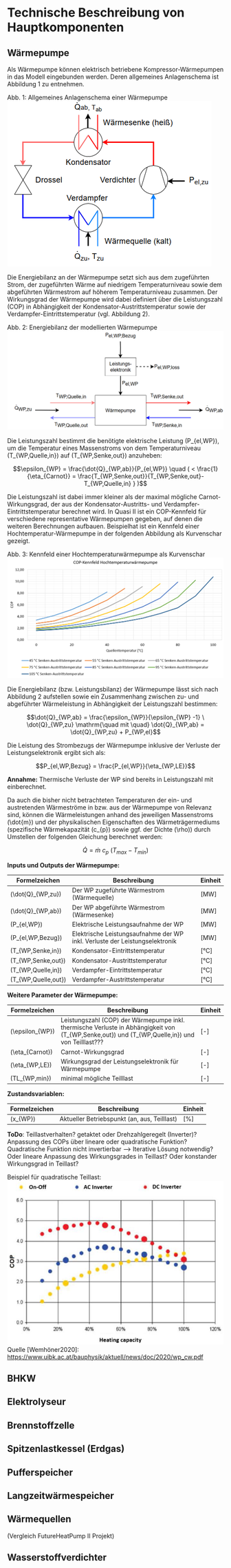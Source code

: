 # Technische Beschreibung von Hauptkomponenten

## Wärmepumpe
Als Wärmepumpe können elektrisch betriebene Kompressor-Wärmepumpen in das Modell eingebunden werden. Deren allgemeines Anlagenschema ist Abbildung 1 zu entnehmen. 

Abb. 1: Allgemeines Anlagenschema einer Wärmepumpe
![Image title](fig/WP_overview.png)

Die Energiebilanz an der Wärmepumpe setzt sich aus dem zugeführten Strom, der zugeführten Wärme auf niedrigem Temperaturniveau sowie dem abgeführten Wärmestrom auf höherem Temperaturniveau zusammen. Der Wirkungsgrad der Wärmepumpe wird dabei definiert über die Leistungszahl (COP) in Abhängigkeit der Kondensator-Austrittstemperatur sowie der Verdampfer-Eintrittstemperatur (vgl. Abbildung 2).

Abb. 2: Energiebilanz der modellierten Wärmepumpe
![Image title](fig/WP_Energies.png)
 
Die Leistungszahl bestimmt die benötigte elektrische Leistung \(P_{el,WP}\), um die Temperatur eines Massenstroms von dem Temperaturniveau \(T_{WP,Quelle,in}\) auf \(T_{WP,Senke,out}\) anzuheben: 

$$\epsilon_{WP} = \frac{\dot{Q}_{WP,ab}}{P_{el,WP}} \quad ( < \frac{1}{\eta_{Carnot}} = \frac{T_{WP,Senke,out}}{T_{WP,Senke,out}-T_{WP,Quelle,in} } )$$

Die Leistungszahl ist dabei immer kleiner als der maximal mögliche Carnot-Wirkungsgrad, der aus der Kondensator-Austritts- und Verdampfer-Eintrittstemperatur berechnet wird. In Quasi II ist ein COP-Kennfeld für verschiedene representative Wärmepumpen gegeben, auf denen die weiteren Berechnungen aufbauen. Beispielhat ist ein Kennfeld einer Hochtemperatur-Wärmepumpe in der folgenden Abbildung als Kurvenschar gezeigt.

Abb. 3: Kennfeld einer Hochtemperaturwärmepumpe als Kurvenschar
![Image title](fig/COP_Kennfeld_Beispiel.png)

Die Energiebilanz (bzw. Leistungsbilanz) der Wärmepumpe lässt sich nach Abbildung 2 aufstellen sowie ein Zusammenhang zwischen zu- und abgeführter Wärmeleistung in Abhängigkeit der Leistungszahl bestimmen: 

$$\dot{Q}_{WP,ab} = \frac{\epsilon_{WP}}{\epsilon_{WP} -1} \ \dot{Q}_{WP,zu} \mathrm{\quad mit \quad} \dot{Q}_{WP,ab} = \dot{Q}_{WP,zu} + P_{WP,el}$$

Die Leistung des Strombezugs der Wärmepumpe inklusive der Verluste der Leistungselektronik ergibt sich als: 

$$P_{el,WP,Bezug} = \frac{P_{el,WP}}{\eta_{WP,LE}}$$

**Annahme:** Thermische Verluste der WP sind bereits in Leistungszahl mit einberechnet.

Da auch die bisher nicht betrachteten Temperaturen der ein- und austretenden Wärmeströme in bzw. aus der Wärmepumpe von Relevanz sind, können die Wärmeleistungen anhand des jeweiligen Massenstroms \(\dot{m}\) und der physikalischen Eigenschaften des Wärmeträgermediums (spezifische Wärmekapazität \(c_{p}\) sowie ggf. der Dichte \(\rho\)) durch Umstellen der folgenden Gleichung berechnet werden:

$$\dot{Q} = \dot{m} \ c_{p} \ (T_{max} - T_{min})$$

**Inputs und Outputs der Wärmepumpe:**

Formelzeichen| Beschreibung | Einheit
-------- | -------- | --------
\(\dot{Q}_{WP,zu}\)  | Der WP zugeführte Wärmestrom (Wärmequelle)   | [MW]
\(\dot{Q}_{WP,ab}\)   | Der WP abgeführte Wärmestrom (Wärmesenke)   | [MW]
\(P_{el,WP}\)   | Elektrische Leistungsaufnahme der WP   | [MW]
\(P_{el,WP,Bezug}\)   | Elektrische Leistungsaufnahme der WP inkl. Verluste der Leistungselektronik   | [MW]
\(T_{WP,Senke,in}\)   | Kondensator-Eintrittstemperatur   | [°C]
\(T_{WP,Senke,out}\)   | Kondensator-Austrittstemperatur   | [°C]
\(T_{WP,Quelle,in}\)   | Verdampfer-Eintrittstemperatur   | [°C]
\(T_{WP,Quelle,out}\)   | Verdampfer-Austrittstemperatur   | [°C]

**Weitere Parameter der Wärmepumpe:**

Formelzeichen| Beschreibung | Einheit
-------- | -------- | --------
\(\epsilon_{WP}\)  | Leistungszahl (COP) der Wärmepumpe inkl. thermische Verluste in Abhängigkeit von \(T_{WP,Senke,out}\) und \(T_{WP,Quelle,in}\) und von Teilllast??? | [-]
\(\eta_{Carnot}\)  | Carnot-Wirkungsgrad   | [-]
\(\eta_{WP,LE}\)  | Wirkungsgrad der Leistungselektronik für Wärmepumpe    | [-]
\(TL_{WP,min}\)  | minimal mögliche Teilllast    | [-]

**Zustandsvariablen:**

Formelzeichen| Beschreibung | Einheit
-------- | -------- | --------
\(x_{WP}\)  | Aktueller Betriebspunkt (an, aus, Teilllast)   | [%]

**ToDo**: Teillastverhalten? getaktet oder Drehzahlgeregelt (Inverter)?
Anpassung des COPs über lineare oder quadratische Funktion? Quadratische Funktion nicht invertierbar --> Iterative Lösung notwendig? Oder lineare Anpassung des Wirkungsgrades in Teillast? Oder konstander Wirkungsgrad in Teillast?

Beispiel für quadratische Teillast: 
![Image title](fig/Beispiel_fuer_Teillast.png)
Quelle [Wemhöner2020]: https://www.uibk.ac.at/bauphysik/aktuell/news/doc/2020/wp_cw.pdf

## BHKW


## Elektrolyseur


## Brennstoffzelle


## Spitzenlastkessel (Erdgas)


## Pufferspeicher


## Langzeitwärmespeicher


## Wärmequellen 
(Vergleich FutureHeatPump II Projekt)


## Wasserstoffverdichter



